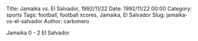 Title: Jamaika vs. El Salvador, 1992/11/22
Date: 1992/11/22 00:00
Category: sports
Tags: football, football scores, Jamaika, El Salvador
Slug: jamaika-vs-el-salvador
Author: carbonero


Jamaika 0 - 2 El Salvador
